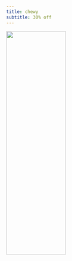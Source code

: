 ```yaml
---
title: chewy
subtitle: 30% off 
---
```

<a href="https://prf.hn/click/camref:1100l86im/creativeref:1101l29116" target="_blank"><img src="https://creative.prf.hn/source/camref:1100l86im/creativeref:1101l29116" width="160" height="600" border="0"/></a>